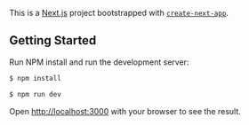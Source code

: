 This is a [Next.js](https://nextjs.org/) project bootstrapped with [`create-next-app`](https://github.com/vercel/next.js/tree/canary/packages/create-next-app).

## Getting Started

Run NPM install and run the development server:

```bash
$ npm install

$ npm run dev
```
Open [http://localhost:3000](http://localhost:3000) with your browser to see the result.
